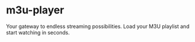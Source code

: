 # m3u-player
Your gateway to endless streaming possibilities. Load your M3U playlist and start watching in seconds.
